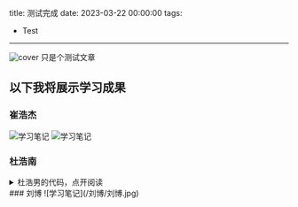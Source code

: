 title: 测试完成
date: 2023-03-22 00:00:00
tags:
- Test
---
![cover](/images/arcaea.jpg)
只是个测试文章
## 以下我将展示学习成果
### 崔浩杰
![学习笔记](/崔浩杰/崔浩杰.jpg)
![学习笔记](/崔浩杰/崔浩杰(2).jpg)

### 杜浩南
<details>
<summary>杜浩男的代码，点开阅读</summary>
#include<stdio.h>
#include<string.h>
#include<stdlib.h>
typedef struct Stu
{
    int ID;//编号
    char name[25];//姓名
    char Gander[4];//性别
    char age[25];//出生年月日
    char ClassName[10];//班级名称//对比的一句
    float GS;//高等数学
    float DY;//大学英语
    float JC;//计算机基础
    float LL;//理论
    float TY;//体育
} Stu;
typedef struct Node
{
    Stu Data;
    struct Node *pnext;
} Node;
void Save(Node *head)
{
    Node *find = head->pnext;
    FILE *fp = fopen("Data.txt", "w");
    while (find)
    {
        fprintf(fp, "%d %s %s %s %s %.2f %.2f %.2f %.2f %.2f\n", find->Data.ID, find->Data.name, find->Data.Gander, find->Data.age,
                find->Data.ClassName, find->Data.GS, find->Data.DY, find->Data.JC, find->Data.LL, find->Data.TY);
        find = find->pnext;
    }
    fclose(fp);
}
void load(Node *head)
{
    Node *find = head;
    Node *pnew;
    FILE *fp = fopen("Data.txt", "r");
    if (fp == NULL)
        return;
    else
    {
        char ch = fgetc(fp);
        if (ch == EOF)
        {
            fclose(fp);
            return;
        }
        else
        {
            fclose(fp);
            fp = fopen("Data.txt", "r");
            while (!feof(fp))
            {
                pnew = (Node*)malloc(sizeof(Node));
                fscanf(fp, "%d %s %s %s %s %f %f %f %f %f\n", &pnew->Data.ID, pnew->Data.name, pnew->Data.Gander, pnew->Data.age,
                       pnew->Data.ClassName, &pnew->Data.GS, &pnew->Data.DY, &pnew->Data.JC, &pnew->Data.LL, &pnew->Data.TY);
                find->pnext = pnew;
                pnew->pnext = NULL;
                find = pnew;

            }
            fclose(fp);
        }
    }

}
int bijiao(char *str, char *str1)
{
    int i, j;
    int n = 0;
    for (i = 0; i < strlen(str1); i += 2)
    {
        for (j = 0; j < strlen(str); j += 2)
        {
            if (str1[i] == str[j] && str1[i + 1] == str[j + 1])
                n++;
        }
    }
    if (n == strlen(str) / 2)                 //除以二的原因是一个汉字占两个字节，但n计数原理是
        return 1;    //当相邻的两个字节都相等时，才自增一
    else
        return 0;
}
void DelAll(Node **head)
{
    Node *Del = (*head)->pnext;
    while (Del != NULL)
    {
        (*head)->pnext = Del->pnext;
        free(Del);
        Del = (*head)->pnext;

    }
    free((*head));
    (*head) = NULL;
}
void ShowOne(Node *pnew)
{
    printf("%d\t%s\t%s\t%s\t%s\t%4.2f\t%4.2f  %4.2f  %4.2f  %4.2f\n",
           pnew->Data.ID, pnew->Data.name, pnew->Data.Gander, pnew->Data.age, pnew->Data.ClassName,
           pnew->Data.GS, pnew->Data.DY, pnew->Data.JC, pnew->Data.LL, pnew->Data.TY);
}
void inputData(Node *pnew)
{
    printf("输入学号: ");
    scanf("%d", &pnew->Data.ID);
    printf("输入姓名: ");
    scanf("%s", pnew->Data.name);
    printf("输入性别: ");
    scanf("%s", pnew->Data.Gander);
    printf("输入生日: ");
    scanf("%s", pnew->Data.age);
    printf("输入班级名称: ");
    scanf("%s", pnew->Data.ClassName);
    printf("输入高等数学: ");
    scanf("%f", &pnew->Data.GS);
    printf("输入大学英语: ");
    scanf("%f", &pnew->Data.DY);
    printf("输入计算机基础: ");
    scanf("%f", &pnew->Data.JC);
    printf("输入大学理论: ");
    scanf("%f", &pnew->Data.LL);
    printf("输入体育成绩: ");
    scanf("%f", &pnew->Data.TY);

}
void CreateEmpty(Node **head)
{
    (*head) = (Node*)malloc(sizeof(Node));
    (*head)->pnext=NULL;
}
void InsertNode(Node *head)
{
    Node *Insert = head;
    while (Insert ->pnext)
    {
        Insert = Insert->pnext;
    }
    Node *pnew = (Node*)malloc(sizeof(Node));
    pnew->pnext = NULL;
    inputData(pnew);
    Insert->pnext = pnew;
    system("pause");
    system("cls");
    Save(head);

}
Node *findNode(Node *head,int flage)
{
    if (flage == 0)
    {
        int n;
        Node *find = head->pnext;
        Node *fe = head;
        printf("请输入学生的学号: ");
        scanf("%d", &n);
        while (find)
        {
            if (n == find->Data.ID)
            {
                return fe;//前驱返回来
            }
            find = find->pnext;
            fe = fe->pnext;
        }
        return NULL;
    }
    if (flage == 1)
    {
        int n;
        Node *find = head->pnext;
        printf("请输入学生的学号: ");
        scanf("%d", &n);
        while (find)
        {
            if (n==find->Data.ID)
            {
                return find;
            }
            find = find->pnext;
        }
        return NULL;
    }
    if (flage == 2)
    {
        char n[25];
        Node *find = head->pnext;
        printf("请输入学生的姓名: ");
        scanf("%s", n);
        while (find)
        {
            if (strcmp(n,find->Data.name)==0);
            {
                return find;
            }
            find = find->pnext;
        }
        return NULL;
    }
    if (flage == 3)
    {
        char n[25];
        Node *find = head->pnext;
        printf("请输入学生的姓氏: ");
        scanf("%s", n);
        while (find)
        {
            if(bijiao(n,find->Data.name)==1)
            {
                ShowOne(find);
            }
            find = find->pnext;
        }
        return NULL;
    }

}
void ReNode(Node *head)
{
    Node *St = findNode(head,1);
    if (St == NULL)
    {
        printf("没有找到此学生\n");
        system("pause");
        system("cls");
        return;
    }
    else
    {
        inputData(St);
        system("pause");
        system("cls");
        Save(head);

    }
}
void DelNode(Node *head)
{
    Node *find = findNode(head,0);
    if (find == NULL)
    {
        printf("没有找到这个这个学生\n");
        system("pause");
        system("cls");
        return;
    }
    else
    {
        Node *Del = find->pnext;
        find->pnext = find->pnext->pnext;
        free(Del);
        printf("删除成功\n");
        system("pause");
        system("cls");
        Save(head);
        return;
    }
}
void TJNode(Node *head)//0代表平均分，1-5代表其余的分
{
    int i, count = 0, num;//count记录链表结点的个数，num进行内层循环，
    Node *p, *q, *tail;//创建三个指针，进行冒泡排序
    p = head;
    while (p->pnext != NULL)//计算出结点的个数
    {
        count++;//注释①
        p = p->pnext;
    }
    for (i = 0; i < count - 1; i++)//外层循环，跟数组冒泡排序一样
    {
        num = count - i - 1;//记录内层循环需要的次数，跟数组冒泡排序一样，
        q = head->pnext;//令q指向第一个结点
        p = q->pnext;//令p指向后一个结点
        tail = head;//让tail始终指向q前一个结点，方便交换，也方便与进行下一步操作
        while (num--)//内层循环 次数跟数组冒泡排序一样
        {
            if ((q->Data.DY+ q->Data.GS+ q->Data.JC+ q->Data.LL+ q->Data.TY)/5<
                    (p->Data.DY + p->Data.GS + p->Data.JC + p->Data.LL + p->Data.TY) / 5)//如果该结点的值大于后一个结点，则交换
            {
                q->pnext = p->pnext;
                p->pnext = q;
                tail->pnext = p;
            }
            tail = tail->pnext;//注释②
            q = tail->pnext;//注释②
            p = q->pnext;//注释②
        }
    }
//开始统计
    int j = 1;
    char Buff[20];
    Node *pShow = head->pnext;
    Node *PCur = head;
    while (pShow)
    {

        if (pShow==head->pnext&&PCur==head)//第一个元素
        {
            sprintf(Buff, "第%d名", j, 20);
            printf("%s\t%d\t%s\t%.2f\n", Buff, pShow->Data.ID, pShow->Data.name,
                   (pShow->Data.DY + pShow->Data.GS + pShow->Data.JC + pShow->Data.LL + pShow->Data.TY) / 5);
        }
        if ((PCur->Data.DY + PCur->Data.GS + PCur->Data.JC + PCur->Data.LL + PCur->Data.TY) / 5==
                (pShow->Data.DY + pShow->Data.GS + pShow->Data.JC + pShow->Data.LL + pShow->Data.TY) / 5)//并列
        {

            sprintf(Buff, "第%d名", j, 20);
            printf("%s\t%d\t%s\t%.2f\n", Buff, pShow->Data.ID, pShow->Data.name,
                   (pShow->Data.DY + pShow->Data.GS + pShow->Data.JC + pShow->Data.LL + pShow->Data.TY) / 5);

        }
        if((PCur->Data.DY + PCur->Data.GS + PCur->Data.JC + PCur->Data.LL + PCur->Data.TY) / 5 >
                (pShow->Data.DY + pShow->Data.GS + pShow->Data.JC + pShow->Data.LL + pShow->Data.TY) / 5)
        {
            j++;
            sprintf(Buff, "第%d名", j, 20);
            printf("%s\t%d\t%s\t%.2f\n", Buff, pShow->Data.ID, pShow->Data.name,
                   (pShow->Data.DY + pShow->Data.GS + pShow->Data.JC + pShow->Data.LL + pShow->Data.TY) / 5);

        }
        pShow = pShow->pnext;
        PCur = PCur->pnext;
    }
    system("pause");
    system("cls");
}
void FJPJ(Node *head)
{
    float total = 0;
    int a, b, c, d, e;
    a = b = c = d = e = 0;
    Node *p = head->pnext;
    while (p)
    {
        total = (p->Data.DY + p->Data.GS + p->Data.JC + p->Data.LL + p->Data.TY) / 5;
        if (total<60)
        {
            a++;
        }
        if (total>=60&&total<70)
        {
            b++;
        }
        if (total>=70&&total<80)
        {
            c++;
        }
        if (total>=80&&total<90)
        {
            d++;
        }
        if (total>=90)
        {
            e++;
        }
        p = p->pnext;
    }
    printf("60分以下: %d人\n",a);
    printf("60-70分: %d人\n", b);
    printf("70-80分: %d人\n", c);
    printf("80-90分: %d人\n", d);
    printf("90-100分: %d人\n", e);
    system("pause");
    system("cls");

}
Node *Rehead(Node *head,char * number)
{
    Node *pnew;
    Node *find = head->pnext;
    Node *temp;
    Node *in;
    CreateEmpty(&temp);//分配新头结点
    in = temp;
    while (find)
    {
        if (strcmp(number,find->Data.ClassName)==0)
        {
            pnew = (Node*)malloc(sizeof(Node));
            pnew->Data = find->Data;
            pnew->pnext = NULL;
            in->pnext = pnew;
            in = pnew;
        }
        find = find->pnext;
    }
    return temp;
}
Node *ReGander(Node *head, char *ch)
{
    Node *pnew;
    Node *find = head->pnext;
    Node *temp;
    Node *in;
    CreateEmpty(&temp);//分配新头结点
    in = temp;
    while (find)
    {
        if (strcmp(ch,find->Data.Gander)==0)
        {
            pnew = (Node*)malloc(sizeof(Node));
            pnew->Data = find->Data;
            pnew->pnext = NULL;
            in->pnext = pnew;
            in = pnew;
        }
        find = find->pnext;
    }
    return temp;
}
void BJ(Node *head)
{
    char str[25];
    printf("请输入要查询的班级: ");
    scanf("%s",str);
    Node *ClassOne = Rehead(head, str);
    TJNode(ClassOne);
    DelAll(&ClassOne);
    system("pause");
    system("cls");

}
void Gander(Node *head)
{
    char gander[8];
    printf("请输入要统计的性别:男 女 ");
    scanf("%s",gander);
    Node *ClassOne=ReGander(head,gander);
    TJNode(ClassOne);
    DelAll(&ClassOne);
    system("pause");
    system("cls");
}
void ClassName(Node *head)
{
    char gander[10];
    printf("请输入要统计的班级名称:");
    scanf("%s", gander);
    Node *ClassOne = Rehead(head, gander);
    TJNode(ClassOne);
    DelAll(&ClassOne);
    system("pause");
    system("cls");
}
void TJBJG(Node *head)
{
    Node *find = head->pnext;
    while (find)
    {
        if (find->Data.DY < 60)
        {
            printf("姓名:%s 课程:大学英语 %.2f\n", find->Data.name, find->Data.DY);
        }
        if (find->Data.GS < 60)
        {
            printf("姓名:%s 课程:高等数学 %.2f\n", find->Data.name, find->Data.GS);

        }
        if (find->Data.JC < 60)
        {
            printf("姓名:%s 课程:计算机基础 %.2f\n", find->Data.name, find->Data.JC);

        }
        if (find->Data.LL < 60)
        {
            printf("姓名:%s 课程:理论 %.2f\n", find->Data.name, find->Data.LL);

        }
        if (find->Data.TY < 60)
        {
            printf("姓名:%s 课程:体育 %.2f\n", find->Data.name, find->Data.LL);

        }
        find = find->pnext;
    }
}
int main()
{
    int  n;
    Node *head;
    CreateEmpty(&head);
    load(head);
    while (1)
    {
        printf("1.添加学生信息\n");
        printf("2.删除学生信息\n");
        printf("3.修改学生信息\n");
        printf("4.统计班级排名\n");
        printf("5.分数段统计\n");
        printf("6.统计性别排名\n");
        printf("7.学生统计排名\n");
        printf("8.按学号查询\n");
        printf("9.按姓名查询\n");
        printf("10.按姓氏查询\n");
        printf("11.按科目统计不及格\n");
        scanf("%d", &n);
        switch (n)
        {
        case 1:
            InsertNode(head);
            break;
        case 2:
            DelNode(head);
            break;
        case 3:
            ReNode(head);
            break;
        case 4:
            ClassName(head);
            break;
        case 5:
            FJPJ(head);
            break;
        case 6:
            Gander(head);
            break;
        case 7:
            TJNode(head);
            break;
        case 8:
        {
            ShowOne(findNode(head, 1));
        }
        break;
        case 9:
        {

            ShowOne(findNode(head, 2));
        }
        break;
        case 10:
        {
            findNode(head, 3);
        }
        break;
        case 11:
        {
            TJBJG(head);
        }
        break;
        default:
            break;
        }
    }
}

</details>
### 刘博
![学习笔记](/刘博/刘博.jpg)

### 

